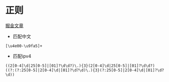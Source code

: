 # 正则

[掘金文章](https://juejin.cn/post/7119242343798013959)

- 匹配中文
```
[\u4e00-\u9fa5]+
```

- 匹配ipv4
```
((2[0-4]\d|25[0-5]|[01]?\d\d?)\.){3}(2[0-4]\d|25[0-5]|[01]?\d\d?)
((?:(?:25[0-5]|2[0-4]\d|[01]?\d?\d)\.){3}(?:25[0-5]|2[0-4]\d|[01]?\d?\d))
```
